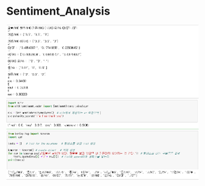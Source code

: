 # Sentiment_Analysis


<div align="center">
  <img src="Sentiment_image01.PNG">
</div>


<div align="center">
  <img src="Sentiment_image02.PNG">
</div>


<div align="center">
  <img src="Sentiment_image03.PNG">
</div>
